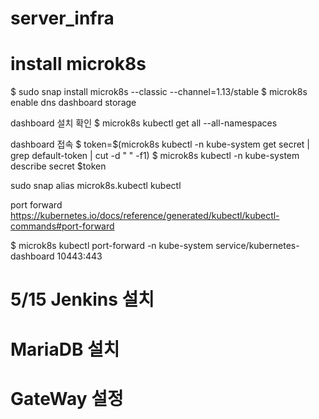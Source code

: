 # server_infra

# install microk8s

$ sudo snap install microk8s --classic --channel=1.13/stable
$ microk8s enable dns dashboard storage

dashboard 설치 확인 
$ microk8s kubectl get all --all-namespaces

dashboard 접속
$ token=$(microk8s kubectl -n kube-system get secret | grep default-token | cut -d " " -f1)
$ microk8s kubectl -n kube-system describe secret $token

sudo snap alias microk8s.kubectl kubectl

port forward
https://kubernetes.io/docs/reference/generated/kubectl/kubectl-commands#port-forward

$ microk8s kubectl port-forward -n kube-system service/kubernetes-dashboard 10443:443


# 5/15 Jenkins 설치




# MariaDB 설치

# GateWay 설정
